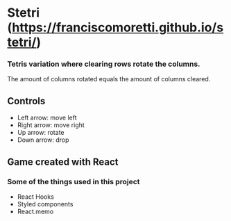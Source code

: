 # Stetri (https://franciscomoretti.github.io/stetri/)

### Tetris variation where clearing rows rotate the columns.

The amount of columns rotated equals the amount of columns cleared.

## Controls

- Left arrow: move left
- Right arrow: move right
- Up arrow: rotate
- Down arrow: drop

## Game created with React

### Some of the things used in this project

- React Hooks
- Styled components
- React.memo
